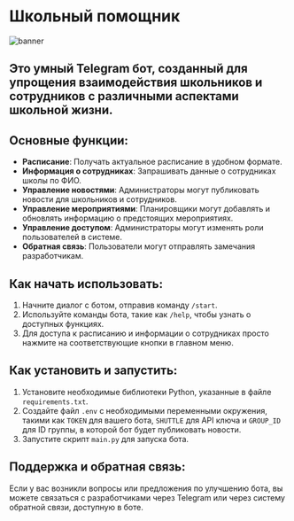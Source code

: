 
# Школьный помощник
![banner](https://github.com/Petrowf/school_bot/assets/155871506/053b03bb-47ad-4408-b723-7cf60ca62016)
## Это умный Telegram бот, созданный для упрощения взаимодействия школьников и сотрудников с различными аспектами школьной жизни.

## Основные функции:

- **Расписание**: Получать актуальное расписание в удобном формате.
- **Информация о сотрудниках**: Запрашивать данные о сотрудниках школы по ФИО.
- **Управление новостями**: Администраторы могут публиковать новости для школьников и сотрудников.
- **Управление мероприятиями**: Планировщики могут добавлять и обновлять информацию о предстоящих мероприятиях.
- **Управление доступом**: Администраторы могут изменять роли пользователей в системе.
- **Обратная связь**: Пользователи могут отправлять замечания разработчикам.

## Как начать использовать:

1. Начните диалог с ботом, отправив команду `/start`.
2. Используйте команды бота, такие как `/help`, чтобы узнать о доступных функциях.
3. Для доступа к расписанию и информации о сотрудниках просто нажмите на соответствующие кнопки в главном меню.

## Как установить и запустить:

1. Установите необходимые библиотеки Python, указанные в файле `requirements.txt`.
2. Создайте файл `.env` с необходимыми переменными окружения, такими как `TOKEN` для вашего бота, `SHUTTLE` для API ключа и `GROUP_ID` для ID группы, в которой бот будет публиковать новости.
3. Запустите скрипт `main.py` для запуска бота.

## Поддержка и обратная связь:

Если у вас возникли вопросы или предложения по улучшению бота, вы можете связаться с разработчиками через Telegram или через систему обратной связи, доступную в боте.
